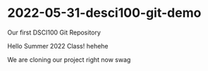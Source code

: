 # 2022-05-31-desci100-git-demo
Our first DSCI100 Git Repository

Hello Summer 2022 Class!
hehehe

We are cloning our project right now swag
